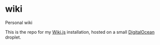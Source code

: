# wiki
Personal wiki

This is the repo for my [Wiki.js](https://js.wiki/) installation, hosted on a small [DigitalOcean](https://www.digitalocean.com) droplet.
